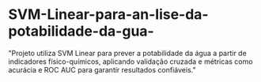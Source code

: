 # SVM-Linear-para-an-lise-da-potabilidade-da-gua-
"Projeto utiliza SVM Linear para prever a potabilidade da água a partir de indicadores físico-químicos, aplicando validação cruzada e métricas como acurácia e ROC AUC para garantir resultados confiáveis."
